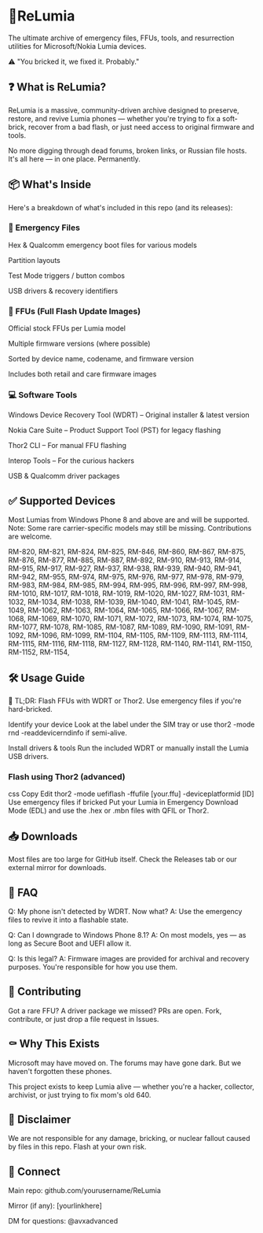 # 📱ReLumia
The ultimate archive of emergency files, FFUs, tools, and resurrection utilities for Microsoft/Nokia Lumia devices.

⚠️ "You bricked it, we fixed it. Probably."

## ❓ What is ReLumia?
ReLumia is a massive, community-driven archive designed to preserve, restore, and revive Lumia phones — whether you're trying to fix a soft-brick, recover from a bad flash, or just need access to original firmware and tools.

No more digging through dead forums, broken links, or Russian file hosts. It's all here — in one place. Permanently.

## 📦 What's Inside
Here's a breakdown of what's included in this repo (and its releases):

### 🧱 Emergency Files
Hex & Qualcomm emergency boot files for various models

Partition layouts

Test Mode triggers / button combos

USB drivers & recovery identifiers

### 🔄 FFUs (Full Flash Update Images)
Official stock FFUs per Lumia model

Multiple firmware versions (where possible)

Sorted by device name, codename, and firmware version

Includes both retail and care firmware images

### 💻 Software Tools
Windows Device Recovery Tool (WDRT) – Original installer & latest version

Nokia Care Suite – Product Support Tool (PST) for legacy flashing

Thor2 CLI – For manual FFU flashing

Interop Tools – For the curious hackers

USB & Qualcomm driver packages

## ✅ Supported Devices
Most Lumias from Windows Phone 8 and above are and will be supported. 
Note: Some rare carrier-specific models may still be missing. Contributions are welcome.

RM-820,
RM-821,
RM-824,
RM-825,
RM-846,
RM-860,
RM-867,
RM-875,
RM-876,
RM-877,
RM-885,
RM-887,
RM-892,
RM-910,
RM-913,
RM-914,
RM-915,
RM-917,
RM-927,
RM-937,
RM-938,
RM-939,
RM-940,
RM-941,
RM-942,
RM-955,
RM-974,
RM-975,
RM-976,
RM-977,
RM-978,
RM-979,
RM-983,
RM-984,
RM-985,
RM-994,
RM-995,
RM-996,
RM-997,
RM-998,
RM-1010,
RM-1017,
RM-1018,
RM-1019,
RM-1020,
RM-1027,
RM-1031,
RM-1032,
RM-1034,
RM-1038,
RM-1039,
RM-1040,
RM-1041,
RM-1045,
RM-1049,
RM-1062,
RM-1063,
RM-1064,
RM-1065,
RM-1066,
RM-1067,
RM-1068,
RM-1069,
RM-1070,
RM-1071,
RM-1072,
RM-1073,
RM-1074,
RM-1075,
RM-1077,
RM-1078,
RM-1085,
RM-1087,
RM-1089,
RM-1090,
RM-1091,
RM-1092,
RM-1096,
RM-1099,
RM-1104,
RM-1105,
RM-1109,
RM-1113,
RM-1114,
RM-1115,
RM-1116,
RM-1118,
RM-1127,
RM-1128,
RM-1140,
RM-1141,
RM-1150,
RM-1152,
RM-1154,

## 🛠 Usage Guide
🧠 TL;DR: Flash FFUs with WDRT or Thor2. Use emergency files if you're hard-bricked.

Identify your device
Look at the label under the SIM tray or use thor2 -mode rnd -readdevicerndinfo if semi-alive.

Install drivers & tools
Run the included WDRT or manually install the Lumia USB drivers.

### Flash using Thor2 (advanced)

css
Copy
Edit
thor2 -mode uefiflash -ffufile [your.ffu] -deviceplatformid [ID]
Use emergency files if bricked
Put your Lumia in Emergency Download Mode (EDL) and use the .hex or .mbn files with QFIL or Thor2.

## 📥 Downloads
Most files are too large for GitHub itself. Check the Releases tab or our external mirror for downloads.

## 🧠 FAQ
Q: My phone isn't detected by WDRT. Now what?
A: Use the emergency files to revive it into a flashable state.

Q: Can I downgrade to Windows Phone 8.1?
A: On most models, yes — as long as Secure Boot and UEFI allow it.

Q: Is this legal?
A: Firmware images are provided for archival and recovery purposes. You're responsible for how you use them.

## 🤝 Contributing
Got a rare FFU? A driver package we missed? PRs are open. Fork, contribute, or just drop a file request in Issues.

## ⚰️ Why This Exists
Microsoft may have moved on. The forums may have gone dark. But we haven't forgotten these phones.

This project exists to keep Lumia alive — whether you're a hacker, collector, archivist, or just trying to fix mom's old 640.

## 🧨 Disclaimer
We are not responsible for any damage, bricking, or nuclear fallout caused by files in this repo. Flash at your own risk.

## 📡 Connect
Main repo: github.com/yourusername/ReLumia

Mirror (if any): [yourlinkhere]

DM for questions: @avxadvanced

